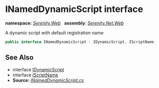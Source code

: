 # INamedDynamicScript interface
**namespace:** *[Serenity.Web](../README.md#serenity.web-namespace)*   **assembly**: *[Serenity.Net.Web](../README.md)*

A dynamic script with default registration name

```csharp
public interface INamedDynamicScript : IDynamicScript, IScriptName
```

## See Also

* interface [IDynamicScript](IDynamicScript.md)
* interface [IScriptName](IScriptName.md)
* **Source:** *[INamedDynamicScript.cs](https://github.com/serenity-is/Serenity/blob/master/src/Serenity.Net.Web/DynamicScript/DynamicScript/INamedDynamicScript.cs)*